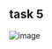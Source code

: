 ## task 5

![image](https://github.com/user-attachments/assets/513f845b-6661-4d1a-b736-31a85413ddb1)
